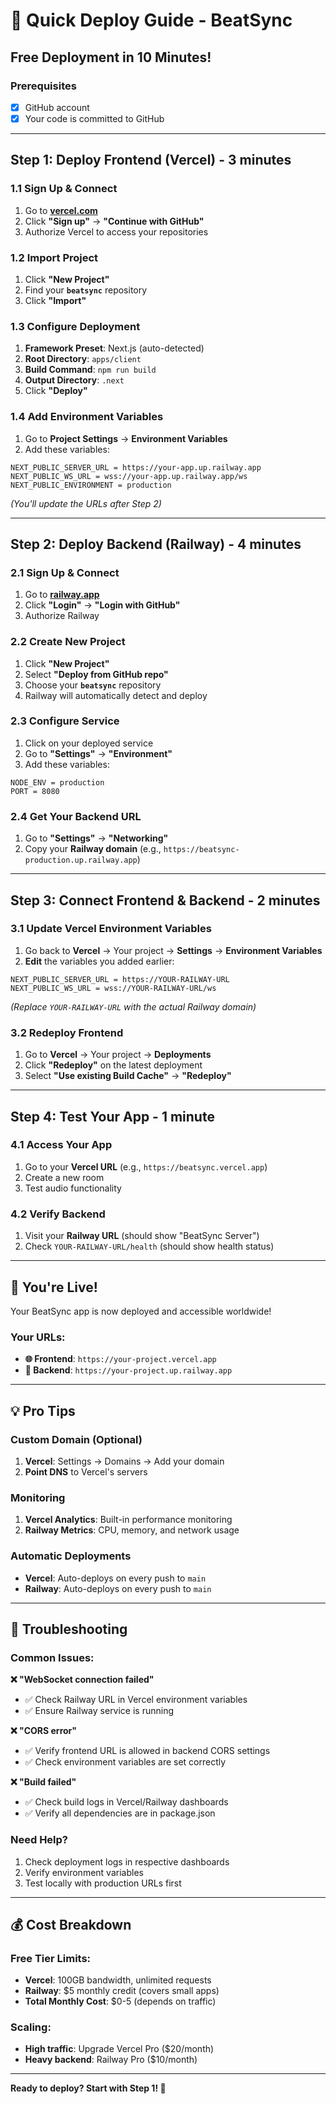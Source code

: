 # 🚀 Quick Deploy Guide - BeatSync

## Free Deployment in 10 Minutes!

### Prerequisites
- [x] GitHub account
- [x] Your code is committed to GitHub

---

## Step 1: Deploy Frontend (Vercel) - 3 minutes

### 1.1 Sign Up & Connect
1. Go to **[vercel.com](https://vercel.com)**
2. Click **"Sign up"** → **"Continue with GitHub"**
3. Authorize Vercel to access your repositories

### 1.2 Import Project
1. Click **"New Project"**
2. Find your **`beatsync`** repository
3. Click **"Import"**

### 1.3 Configure Deployment
1. **Framework Preset**: Next.js (auto-detected)
2. **Root Directory**: `apps/client`
3. **Build Command**: `npm run build`
4. **Output Directory**: `.next`
5. Click **"Deploy"**

### 1.4 Add Environment Variables
1. Go to **Project Settings** → **Environment Variables**
2. Add these variables:
```
NEXT_PUBLIC_SERVER_URL = https://your-app.up.railway.app
NEXT_PUBLIC_WS_URL = wss://your-app.up.railway.app/ws
NEXT_PUBLIC_ENVIRONMENT = production
```
*(You'll update the URLs after Step 2)*

---

## Step 2: Deploy Backend (Railway) - 4 minutes

### 2.1 Sign Up & Connect
1. Go to **[railway.app](https://railway.app)**
2. Click **"Login"** → **"Login with GitHub"**
3. Authorize Railway

### 2.2 Create New Project
1. Click **"New Project"**
2. Select **"Deploy from GitHub repo"**
3. Choose your **`beatsync`** repository
4. Railway will automatically detect and deploy

### 2.3 Configure Service
1. Click on your deployed service
2. Go to **"Settings"** → **"Environment"**
3. Add these variables:
```
NODE_ENV = production
PORT = 8080
```

### 2.4 Get Your Backend URL
1. Go to **"Settings"** → **"Networking"**
2. Copy your **Railway domain** (e.g., `https://beatsync-production.up.railway.app`)

---

## Step 3: Connect Frontend & Backend - 2 minutes

### 3.1 Update Vercel Environment Variables
1. Go back to **Vercel** → Your project → **Settings** → **Environment Variables**
2. **Edit** the variables you added earlier:
```
NEXT_PUBLIC_SERVER_URL = https://YOUR-RAILWAY-URL
NEXT_PUBLIC_WS_URL = wss://YOUR-RAILWAY-URL/ws
```
*(Replace `YOUR-RAILWAY-URL` with the actual Railway domain)*

### 3.2 Redeploy Frontend
1. Go to **Vercel** → Your project → **Deployments**
2. Click **"Redeploy"** on the latest deployment
3. Select **"Use existing Build Cache"** → **"Redeploy"**

---

## Step 4: Test Your App - 1 minute

### 4.1 Access Your App
1. Go to your **Vercel URL** (e.g., `https://beatsync.vercel.app`)
2. Create a new room
3. Test audio functionality

### 4.2 Verify Backend
1. Visit your **Railway URL** (should show "BeatSync Server")
2. Check `YOUR-RAILWAY-URL/health` (should show health status)

---

## 🎉 You're Live!

Your BeatSync app is now deployed and accessible worldwide!

### Your URLs:
- **🌐 Frontend**: `https://your-project.vercel.app`
- **🔧 Backend**: `https://your-project.up.railway.app`

---

## 💡 Pro Tips

### Custom Domain (Optional)
1. **Vercel**: Settings → Domains → Add your domain
2. **Point DNS** to Vercel's servers

### Monitoring
1. **Vercel Analytics**: Built-in performance monitoring
2. **Railway Metrics**: CPU, memory, and network usage

### Automatic Deployments
- **Vercel**: Auto-deploys on every push to `main`
- **Railway**: Auto-deploys on every push to `main`

---

## 🔧 Troubleshooting

### Common Issues:

**❌ "WebSocket connection failed"**
- ✅ Check Railway URL in Vercel environment variables
- ✅ Ensure Railway service is running

**❌ "CORS error"**
- ✅ Verify frontend URL is allowed in backend CORS settings
- ✅ Check environment variables are set correctly

**❌ "Build failed"**
- ✅ Check build logs in Vercel/Railway dashboards
- ✅ Verify all dependencies are in package.json

### Need Help?
1. Check deployment logs in respective dashboards
2. Verify environment variables
3. Test locally with production URLs first

---

## 💰 Cost Breakdown

### Free Tier Limits:
- **Vercel**: 100GB bandwidth, unlimited requests
- **Railway**: $5 monthly credit (covers small apps)
- **Total Monthly Cost**: $0-5 (depends on traffic)

### Scaling:
- **High traffic**: Upgrade Vercel Pro ($20/month)
- **Heavy backend**: Railway Pro ($10/month)

---

**Ready to deploy? Start with Step 1! 🚀**
